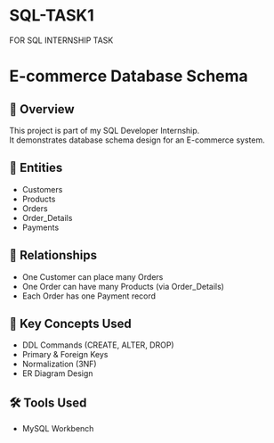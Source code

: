 # SQL-TASK1
FOR SQL INTERNSHIP TASK
# E-commerce Database Schema

## 📘 Overview
This project is part of my SQL Developer Internship.  
It demonstrates database schema design for an E-commerce system.

## 🧱 Entities
- Customers
- Products
- Orders
- Order_Details
- Payments

## 🔗 Relationships
- One Customer can place many Orders  
- One Order can have many Products (via Order_Details)  
- Each Order has one Payment record

## 🧾 Key Concepts Used
- DDL Commands (CREATE, ALTER, DROP)
- Primary & Foreign Keys
- Normalization (3NF)
- ER Diagram Design

## 🛠 Tools Used
- MySQL Workbench


